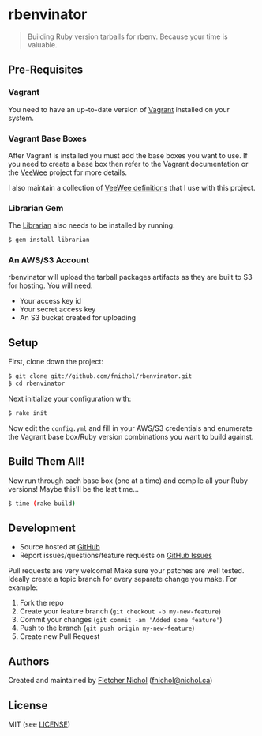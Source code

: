 # <a name="title"></a> rbenvinator

> Building Ruby version tarballs for rbenv. Because your time is valuable.

## <a name="prerequisites"></a> Pre-Requisites

### <a name="prerequisites-vagrant"></a> Vagrant

You need to have an up-to-date version of [Vagrant](http://vagrantup.com/)
installed on your system.

### <a name="prerequisites-vagrant-base-boxes"></a> Vagrant Base Boxes

After Vagrant is installed you must add the base boxes you want to use. If
you need to create a base box then refer to the Vagrant documentation or the
[VeeWee](https://github.com/jedi4ever/veewee/) project for more details.

I also maintain a collection of
[VeeWee definitions](https://github.com/fnichol/veewee-definitions) that I use
with this project.

### <a name="prerequisites-librarian-gem"></a> Librarian Gem

The [Librarian](http://rubygems.org/gems/librarian) also needs to be installed
by running:

```bash
$ gem install librarian
```

### <a name="prerequisites-s3"></a> An AWS/S3 Account

rbenvinator will upload the tarball packages artifacts as they are built to
S3 for hosting. You will need:

* Your access key id
* Your secret access key
* An S3 bucket created for uploading

## <a name="setup"></a> Setup

First, clone down the project:

```bash
$ git clone git://github.com/fnichol/rbenvinator.git
$ cd rbenvinator
```

Next initialize your configuration with:

```bash
$ rake init
```

Now edit the `config.yml` and fill in your AWS/S3 credentials and enumerate
the Vagrant base box/Ruby version combinations you want to build against.

## <a name="build"></a> Build Them All!

Now run through each base box (one at a time) and compile all your Ruby
versions! Maybe this'll be the last time...

```bash
$ time (rake build)
```

## <a name="development"></a> Development

* Source hosted at [GitHub][repo]
* Report issues/questions/feature requests on [GitHub Issues][issues]

Pull requests are very welcome! Make sure your patches are well tested.
Ideally create a topic branch for every separate change you make. For
example:

1. Fork the repo
2. Create your feature branch (`git checkout -b my-new-feature`)
3. Commit your changes (`git commit -am 'Added some feature'`)
4. Push to the branch (`git push origin my-new-feature`)
5. Create new Pull Request

## <a name="authors"></a> Authors

Created and maintained by [Fletcher Nichol][fnichol] (<fnichol@nichol.ca>)

## <a name="license"></a> License

MIT (see [LICENSE][license])

[license]:      https://github.com/fnichol/rbenvinator/blob/master/LICENSE
[fnichol]:      https://github.com/fnichol
[repo]:         https://github.com/fnichol/rbenvinator
[issues]:       https://github.com/fnichol/rbenvinator/issues
[contributors]: https://github.com/fnichol/rbenvinator/contributors

